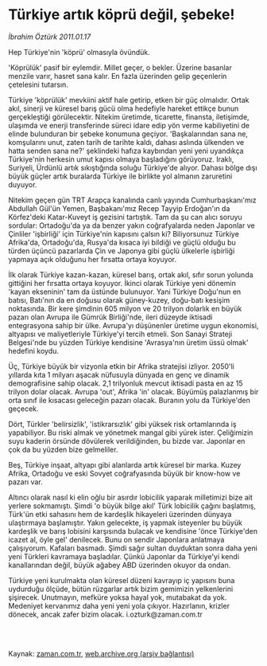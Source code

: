 # Türkiye artık köprü değil, şebeke!

*İbrahim Öztürk 2011.01.17*

<td class="columnist-detail">
<p>Hep Türkiye'nin 'köprü' olmasıyla övündük.</p>
<p>
<div id="haberMetinDiv">
<p>'Köprülük' pasif bir eylemdir. Millet geçer, o bekler. Üzerine basanlar menzile varır, hasret sana kalır. En fazla üzerinden gelip geçenlerin çetelesini tutarsın.
<p> Türkiye 'köprülük' mevkiini aktif hale getirip, etken bir güç olmalıdır. Ortak akıl, sinerji ve küresel barış gücü olma hedefiyle hareket ettikçe bunun gerçekleştiği görülecektir. Nitekim üretimde, ticarette, finansta, iletişimde, ulaşımda ve enerji transferinde süreci idare edip yön verme kabiliyetini de elinde bulunduran bir şebeke konumuna geçiyor. 'Başkalarından sana ne, komşularını unut, zaten tarih de tarihte kaldı, dahası aslında ülkenden ve hatta senden sana ne?' şeklindeki hafıza kaybından yeni yeni uyandıkça Türkiye'nin herkesin umut kapısı olmaya başladığını görüyoruz. Iraklı, Suriyeli, Ürdünlü artık sıkıştığında soluğu Türkiye'de alıyor. Dahası bölge dışı büyük güçler artık buralarda Türkiye ile birlikte yol almanın zaruretini duyuyor.
<p> Nitekim geçen gün TRT Arapça kanalında canlı yayında Cumhurbaşkanı'mız Abdullah Gül'ün Yemen, Başbakanı'mız Recep Tayyip Erdoğan'ın da Körfez'deki Katar-Kuveyt iş gezisini tartıştık. Tam da şu can alıcı soruyu sordular: Ortadoğu'da ya da benzer yakın coğrafyalarda neden Japonlar ve Çinliler 'işbirliği' için Türkiye'nin kapısını çalsın ki? Biliyorsunuz Türkiye Afrika'da, Ortadoğu'da, Rusya'da kısaca iyi bildiği ve güçlü olduğu bu türden üçüncü pazarlarda Çin ve Japonya gibi güçlü ülkelerle işbirliği yapmaya açık olduğunu her fırsatta ortaya koyuyor.
<p> İlk olarak Türkiye kazan-kazan, küresel barış, ortak akıl, sıfır sorun yolunda gittiğini her fırsatta ortaya koyuyor. İkinci olarak Türkiye yeni dönemin 'kayan ekseninin' tam da üstünde bulunuyor. Yani Türkiye Doğu'nun en batısı, Batı'nın da en doğusu olarak güney-kuzey, doğu-batı kesişim noktasında. Bir kere şimdinin 605 milyon ve 20 trilyon dolarlık en büyük pazarı olan Avrupa ile Gümrük Birliği'nde, ileri düzeyde iktisadi entegrasyona sahip bir ülke. Avrupa'yı düşünenler üretime uygun ekonomisi, altyapısı ve maliyetleriyle Türkiye'yi tercih etmeli. Son Sanayi Strateji Belgesi'nde bu yüzden Türkiye kendisine 'Avrasya'nın üretim üssü olmak' hedefini koydu.
<p> Üç, Türkiye büyük bir vizyonla etkin bir Afrika stratejisi izliyor. 2050'li yıllarda kıta 1 milyarı aşacak nüfusuyla dünyada en genç ve dinamik demografisine sahip olacak. 2,1 trilyonluk mevcut iktisadi pasta en az 15 trilyon dolar olacak. Avrupa 'out', Afrika 'in' olacak. Büyümüş palazlanmış bir orta sınıf ile kısacası geleceğin pazarı olacak. Buranın yolu da Türkiye'den geçecek.
<p> Dört, Türkler 'belirsizlik', 'istikrarsızlık' gibi yüksek risk ortamlarında iş yapabiliyor. Bu riski almak ve yönetmek mangal gibi yürek ister. Çeliğimizin suyu kaderin örsünde dövülerek verildiğinden, bu bizde var. Japonlar en çok da bu yüzden bize gelmeliler.
<p> Beş, Türkiye inşaat, altyapı gibi alanlarda artık küresel bir marka. Kuzey Afrika, Ortadoğu ve eski Sovyet coğrafyasında büyük bir know-how ve pazarı var.
<p> Altıncı olarak nasıl ki elin oğlu bir asırdır lobicilik yaparak milletimizi bize ait yerlere sokmamıştı. Şimdi 'o büyük bilge akıl' Türk lobicilik çağını başlatmış, Türk'ün etki sahasını hem de kardeşlik hikayeleri üzerinden dünyaya ulaştırmaya başlamıştır. Yakın gelecekte, iş yapmak isteyenler bu büyük kardeşlik ve barış lobisini karşısında bulacak ve kendisine 'önce Türkiye'den icazet al, öyle gel' denilecek. Bunu on sendir Japonlara anlatmaya çalışıyorum. Kafaları basmadı. Şimdi sağır sultan duyduktan sonra daha yeni yeni Türkleri kavramaya başladılar. Çünkü Japonlar da Türkiye'yi kendi kanallarından değil, büyük ağabey ABD üzerinden okuyor da ondan.
<p> Türkiye yeni kurulmakta olan küresel düzeni kavrayıp iç yapısını buna uydurduğu ölçüde, bütün rüzgarlar artık bizim gemimizin yelkenlerini şişirecek. Unutmayın, mefküre yoksa hayal yok, mutabakat da yok. Medeniyet kervanımız daha yeni yeni yola çıkıyor. Hazırlanın, krizler dönecek, ancak zafer bizim olacak. i.ozturk@zaman.com.tr</p></p></p></p></p></p></p></p></p></div>
</p>


<p><br>
		 </br></p></td>

Kaynak: [zaman.com.tr](http://zaman.com.tr/yazar.do?yazino=1079994), [web.archive.org (arşiv bağlantısı)](http://web.archive.org/web/20120310012309/http://www.zaman.com.tr/yazar.do?yazino=1079994)
